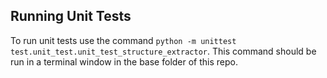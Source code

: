 ## Running Unit Tests
To run unit tests use the command `python -m unittest test.unit_test.unit_test_structure_extractor`. This command should be run in a terminal window in the base folder of this repo.